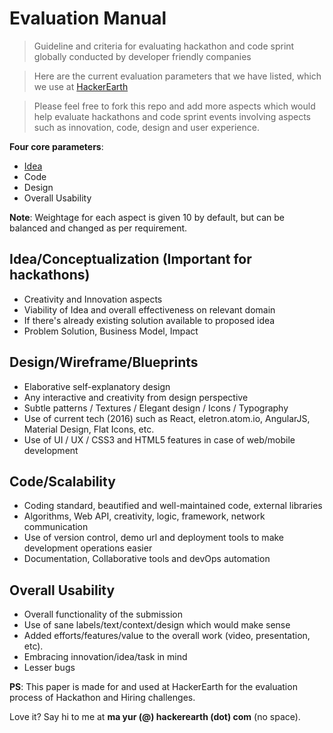 # Evaluation Manual

> Guideline and criteria for evaluating hackathon and code sprint globally conducted by developer friendly companies 

> Here are the current evaluation parameters that we have listed, which we use at [HackerEarth](https://www.hackerearth.com/)

> Please feel free to fork this repo and add more aspects which would help evaluate hackathons and code sprint events involving aspects such as innovation, code, design and user experience.

**Four core parameters**:

* [Idea](https://github.com/mayurah/Evaluation-Manual/blob/master/idea.md)
* Code
* Design
* Overall Usability

**Note**: Weightage for each aspect is given 10 by default, but can be balanced and changed as per requirement.

## Idea/Conceptualization (Important for hackathons)

- Creativity and Innovation aspects
- Viability of Idea and overall effectiveness on relevant domain
- If there's already existing solution available to proposed idea
- Problem Solution, Business Model, Impact

## Design/Wireframe/Blueprints

- Elaborative self-explanatory design
- Any interactive and creativity from design perspective
- Subtle patterns / Textures / Elegant design / Icons / Typography
- Use of current tech (2016) such as React, eletron.atom.io, AngularJS, Material Design, Flat Icons, etc.
- Use of UI / UX / CSS3 and HTML5 features in case of web/mobile development

## Code/Scalability

- Coding standard, beautified and well-maintained code, external libraries
- Algorithms, Web API, creativity, logic, framework, network communication
- Use of version control, demo url and deployment tools to make development operations easier
- Documentation, Collaborative tools and devOps automation

## Overall Usability

- Overall functionality of the submission
- Use of sane labels/text/context/design which would make sense
- Added efforts/features/value to the overall work (video, presentation, etc).
- Embracing innovation/idea/task in mind
- Lesser bugs


**PS**: This paper is made for and used at HackerEarth for the evaluation process of Hackathon and Hiring challenges. 

Love it? Say hi to me at **ma yur (@) hackerearth (dot) com** (no space).
